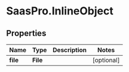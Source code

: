 # SaasPro.InlineObject

## Properties

Name | Type | Description | Notes
------------ | ------------- | ------------- | -------------
**file** | **File** |  | [optional] 


